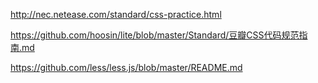 http://nec.netease.com/standard/css-practice.html

https://github.com/hoosin/lite/blob/master/Standard/豆瓣CSS代码规范指南.md

https://github.com/less/less.js/blob/master/README.md

